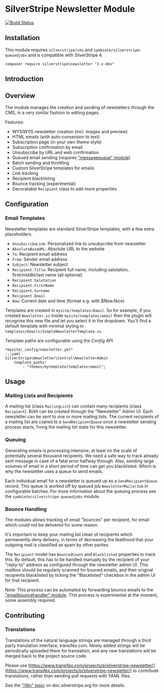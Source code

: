# SilverStripe Newsletter Module

[![Build Status](https://secure.travis-ci.org/silverstripe-archive/silverstripe-newsletter.png?branch=master)](https://travis-ci.org/silverstripe-labs/silverstripe-newsletter)

## Installation

This module requires `silverstripe/cms` and `symbiote/silverstripe-queuedjobs` 
and is compatible with SilverStripe 4.

    composer require silverstripe\newsletter "2.x-dev"

## Introduction

## Overview

The module manages the creation and sending of newsletters
through the CMS, in a very similar fashion to editing pages.

Features:

 * WYSIWYG newsletter creation (incl. images and preview)
 * HTML emails (with auto-conversion to text)
 * Subscription page (in your own theme style)
 * Subscription confirmation by email
 * Unsubscribe by URL and web confirmation
 * Queued email sending (requires ["messagequeue" module](https://github.com/silverstripe-labs/silverstripe-messagequeue))
 * Batch sending and throttling
 * Custom SilverStripe templates for emails
 * Link tracking
 * Recipient blacklisting
 * Bounce tracking (experimental)
 * Decoratable `Recipient` class to add more properties

## Configuration

### Email Templates

Newsletter templates are standard SilverStripe templates, with a few extra placeholders.

 * `UnsubscribeLink`: Personalized link to unsubscribe from newsletter
 * `AbsoluteBaseURL`: Absolute URL to the website
 * `To`: Recipient email address
 * `From`: Sender email address
 * `Subject`: Newsletter subject
 * `Recipient.Title`: Recipient full name, including salutation, first/middle/last name (all optional)
 * `Recipient.Salutation`
 * `Recipient.FirstName`
 * `Recipient.Surname`
 * `Recipient.Email`
 * `Now`: Current date and time (format e.g. with $Now.Nice)

Templates are created in `mysite/templates/Email`. So for example, if you 
created `Newsletter.ss` inside `mysite/templates/email` then the plugin will 
recognise this new file  and let you select it in the dropdown. You'll find a 
default template with minimal styling in 
`templates/Emails/SimpleNewsletterTemplate.ss`.

Template paths are configurable using the *Config API*
    
    *mysite/_config/newsletter.yml*
    :::yaml
    SilverStripe\Newsletter\Control\NewsletterAdmin
        template_paths: 
            - "themes/mytemplate/templates/email";

## Usage

### Mailing Lists and Recipients

A mailing list (class `MailingList`) can contain many recipients 
(class `Recipient`). Both can be created through the "Newsletter" Admin UI. 
Each newsletter can be sent to one or more mailing lists. The current recipients 
of a mailing list are copied to a `SendRecipientQueue` once a newsletter 
sending process starts, fixing the mailing list state for this newsletter.

### Queuing

Generating emails is processing intensive, at least on the scale of potentially
several thousand recipients. We need a safe way to track already sent message
in case of a fatal error halfway through. Also, sending large volumes of email 
in a short period of time can get you blacklisted. Which is why the newsletter 
uses a queue to send emails.

Each individual email for a newsletter is queued up as a `SendRecipientQueue` 
record. This queue is worked off by queued job `NewsletterMailerJob` in 
configurable batches. For more information about the queuing process see the
`symbiote/silverstripe-queuedjobs` module.

### Bounce Handling

The modules allows tracking of email "bounces" per recipient, for email which 
could not be delivered for some reason.

It's important to keep your mailing list clean of recipients which permanently 
deny delivery, in terms of decreasing the likelihood that your outgoing mail is 
classified as spam by other parties.

The `Recipient` model has `BouncedCount` and `Blacklisted` properties to track 
this. By default, this has to be handled manually by the recipient of your
"reply-to" address as configured through the newsletter admin UI. This mailbox 
should be regularly scanned for bouned emails, and their original recipients 
blacklisted by ticking the "Blacklisted" checkbox in the admin UI for that 
recipient.

Note: This process can be automated by forwarding bounce emails to the
["emailbouncehandler" module](https://github.com/silverstripe-labs/silverstripe-emailbouncehandler).
This process is experimental at the moment, some assembly required.

## Contributing

### Translations

Translations of the natural language strings are managed through a
third party translation interface, transifex.com.
Newly added strings will be periodically uploaded there for translation,
and any new translations will be merged back to the project source code.

Please use [https://www.transifex.com/projects/p/silverstripe-newsletter/](https://www.transifex.com/projects/p/silverstripe-newsletter/) to contribute translations,
rather than sending pull requests with YAML files.

See the ["i18n" topic](http://doc.silverstripe.org/framework/en/trunk/topics/i18n) on doc.silverstripe.org for more details.
